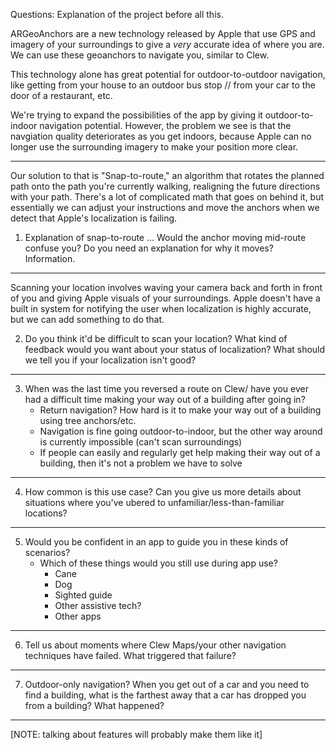Questions:
Explanation of the project before all this.


ARGeoAnchors are a new technology released by Apple that use GPS and imagery of your surroundings to give a *very* accurate idea of where you are. We can use these geoanchors to navigate you, similar to Clew.

This technology alone has great potential for outdoor-to-outdoor navigation, like getting from your house to an outdoor bus stop // from your car to the door of a restaurant, etc. 

We're trying to expand the possibilities of the app by giving it outdoor-to-indoor navigation potential. However, the problem we see is that the navgiation quality deteriorates as you get indoors, because Apple can no longer use the surrounding imagery to make your position more clear. 

---
Our solution to that is "Snap-to-route," an algorithm that rotates the planned path onto the path you're currently walking, realigning the future directions with your path. There's a lot of complicated math that goes on behind it, but essentially we can adjust your instructions and move the anchors when we detect that Apple's localization is failing. 

1. Explanation of snap-to-route ... Would the anchor moving mid-route confuse you? Do you need an explanation for why it moves? Information.

---
Scanning your location involves waving your camera back and forth in front of you and giving Apple visuals of your surroundings. Apple doesn't have a built in system for notifying the user when localization is highly accurate, but we can add something to do that. 

2. Do you think it'd be difficult to scan your location? What kind of feedback would you want about your status of localization? What should we tell you if your localization isn't good?

---
3. When was the last time you reversed a route on Clew/ have you ever had a difficult time making your way out of a building after going in?
    - Return navigation? How hard is it to make your way out of a building using tree anchors/etc.
    - Navigation is fine going outdoor-to-indoor, but the other way around is currently impossible (can't scan surroundings)
    - If people can easily and regularly get help making their way out of a building, then it's not a problem we have to solve

---
4. How common is this use case? Can you give us more details about situations where you've ubered to unfamiliar/less-than-familiar locations?

---
5. Would you be confident in an app to guide you in these kinds of scenarios?
    - Which of these things would you still use during app use?
        - Cane
        - Dog
        - Sighted guide
        - Other assistive tech?
        - Other apps

---
6. Tell us about moments where Clew Maps/your other navigation techniques have failed. What triggered that failure? 

---

7. Outdoor-only navigation? When you get out of a car and you need to find a building, what is the farthest away that a car has dropped you from a building? What happened?

---

[NOTE: talking about features will probably make them like it]